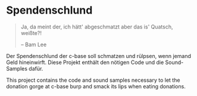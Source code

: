 # Spendenschlund

> Ja, da meint der, ich hätt' abgeschmatzt aber das is' Quatsch, weißte?!
> 
> – Bam Lee

Der Spendenschlund der c-base soll schmatzen und rülpsen, wenn jemand Geld hineinwirft. Diese Projekt enthält den nötigen Code und die Sound-Samples dafür.

This project contains the code and sound samples necessary to let the donation gorge at c-base burp and smack its lips when eating donations.
